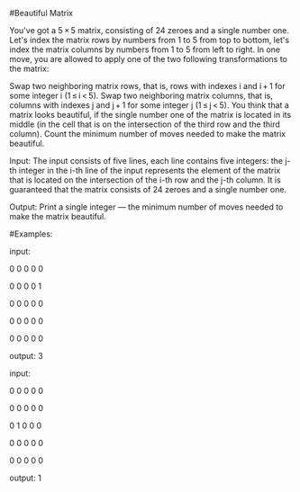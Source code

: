 #Beautiful Matrix

You've got a 5 × 5 matrix, consisting of 24 zeroes and a single number one. 
Let's index the matrix rows by numbers from 1 to 5 from top to bottom, 
let's index the matrix columns by numbers from 1 to 5 from left to right. 
In one move, you are allowed to apply one of the two following transformations to the matrix:

Swap two neighboring matrix rows, that is, rows with indexes i and i + 1 for some integer i (1 ≤ i < 5).
Swap two neighboring matrix columns, that is, columns with indexes j and j + 1 for some integer j (1 ≤ j < 5).
You think that a matrix looks beautiful, if the single number one of the matrix is located in its middle (in the cell that is on 
the intersection of the third row and the third column). Count the minimum number of moves needed to make the matrix beautiful.

Input:
The input consists of five lines, each line contains five integers: the j-th integer in the i-th line of the input represents the element of the matrix that is located on the intersection of the i-th row and the j-th column. It is guaranteed that the matrix consists of 24 zeroes and a single number one.

Output:
Print a single integer — the minimum number of moves needed to make the matrix beautiful.

#Examples:

input:

0 0 0 0 0

0 0 0 0 1

0 0 0 0 0

0 0 0 0 0

0 0 0 0 0

output:
3

input:

0 0 0 0 0

0 0 0 0 0

0 1 0 0 0

0 0 0 0 0

0 0 0 0 0

output:
1
